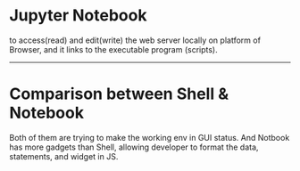 # Jupyter Notebook

  to access(read) and edit(write) the web server locally on platform of Browser, and it links to the executable program (scripts).

-------------------------------------------------------------------------------------

# Comparison between Shell & Notebook

Both of them are trying to make the working env in GUI status. And Notbook has more gadgets 
than Shell, allowing developer to format the data, statements, and widget in JS.
